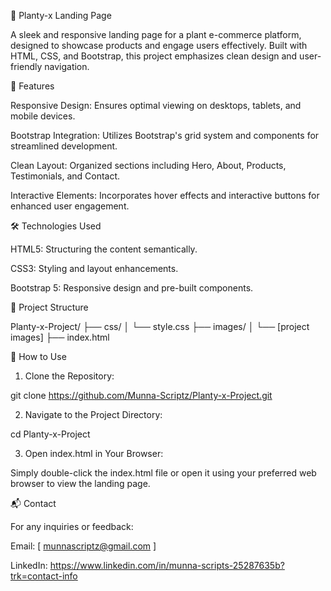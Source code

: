 🌿 Planty-x Landing Page

A sleek and responsive landing page for a plant e-commerce platform, designed to showcase products and engage users effectively. Built with HTML, CSS, and Bootstrap, this project emphasizes clean design and user-friendly navigation.


🚀 Features

Responsive Design: Ensures optimal viewing on desktops, tablets, and mobile devices.

Bootstrap Integration: Utilizes Bootstrap's grid system and components for streamlined development.

Clean Layout: Organized sections including Hero, About, Products, Testimonials, and Contact.

Interactive Elements: Incorporates hover effects and interactive buttons for enhanced user engagement.

🛠️ Technologies Used

HTML5: Structuring the content semantically.

CSS3: Styling and layout enhancements.

Bootstrap 5: Responsive design and pre-built components.


📁 Project Structure

Planty-x-Project/
├── css/
│   └── style.css
├── images/
│   └── [project images]
├── index.html

📌 How to Use

1. Clone the Repository:

git clone https://github.com/Munna-Scriptz/Planty-x-Project.git

2. Navigate to the Project Directory:

cd Planty-x-Project


3. Open index.html in Your Browser:

Simply double-click the index.html file or open it using your preferred web browser to view the landing page.

📬 Contact

For any inquiries or feedback:

Email: [ munnascriptz@gmail.com ]

LinkedIn: https://www.linkedin.com/in/munna-scripts-25287635b?trk=contact-info